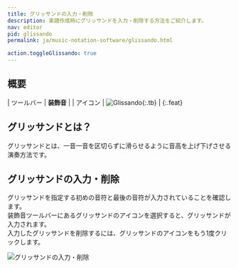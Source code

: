```yaml
---
title: グリッサンドの入力・削除
description: 楽譜作成時にグリッサンドを入力・削除する方法をご紹介します。
nav: editor
pid: glissando
permalink: ja/music-notation-software/glissando.html

action.toggleGlissando: true
---
```


## 概要

| ツールバー | **装飾音** |
| アイコン | ![Glissando](https://prod.flat-cdn.com/img/icons/editorActions/glissando.svg){:.tb} |
{:.feat}

## グリッサンドとは？

グリッサンドとは、一音一音を区切らずに滑らせるように音高を上げ下げさせる演奏方法です。

## グリッサンドの入力・削除

グリッサンドを指定する初めの音符と最後の音符が入力されていることを確認します。
<br>装飾音ツールバーにあるグリッサンドのアイコンを選択すると、グリッサンドが入力されます。
<br>入力したグリッサンドを削除するには、グリッサンドのアイコンをもう1度クリックします。 

![グリッサンドの入力・削除](/help/assets/img/editor-ja/glissando.gif)